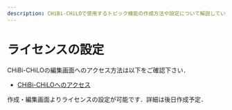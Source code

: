 ```yaml
---
description: CHiBi-CHiLOで使用するトピック機能の作成方法や設定について解説しています．
---
```


# ライセンスの設定

CHiBi-CHiLOの編集画面へのアクセス方法は以下をご確認下さい．

* [CHiBi-CHiLOへのアクセス](../../start/access.md)

作成・編集画面よりライセンスの設定が可能です．詳細は後日作成予定．
